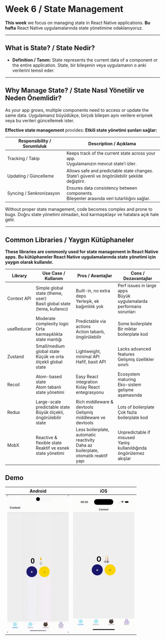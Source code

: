# Week 6 / State Management

**This week** we focus on managing state in React Native applications.
**Bu hafta** React Native uygulamalarında state yönetimine odaklanıyoruz.

---

## What is State? / State Nedir?

- **Definition / Tanım:** State represents the current data of a component or the entire application.
  State, bir bileşenin veya uygulamanın o anki verilerini temsil eder.

---

## Why Manage State? / State Nasıl Yönetilir ve Neden Önemlidir?

As your app grows, multiple components need to access or update the same data.
Uygulamanız büyüdükçe, birçok bileşen aynı verilere erişmek veya bu verileri güncellemek ister.

**Effective state management** provides:
**Etkili state yönetimi şunları sağlar:**

| Responsibility / Sorumluluk | Description / Açıklama                                                                              |
| --------------------------- | --------------------------------------------------------------------------------------------------- |
| Tracking / Takip            | Keeps track of the current state across your app.<br/>Uygulamanızın mevcut state’i izler.           |
| Updating / Güncelleme       | Allows safe and predictable state changes.<br/>State’i güvenli ve öngörülebilir şekilde değiştirir. |
| Syncing / Senkronizasyon    | Ensures data consistency between components.<br/>Bileşenler arasında veri tutarlılığını sağlar.     |

Without proper state management, code becomes complex and prone to bugs.
Doğru state yönetimi olmadan, kod karmaşıklaşır ve hatalara açık hale gelir.

---

## Common Libraries / Yaygın Kütüphaneler

**These libraries are commonly used for state management in React Native apps.**
**Bu kütüphaneler React Native uygulamalarında state yönetimi için yaygın olarak kullanılır.**

| Library     | Use Case / Kullanım                                                        | Pros / Avantajlar                                                                     | Cons / Dezavantajlar                                                    |
| ----------- | -------------------------------------------------------------------------- | ------------------------------------------------------------------------------------- | ----------------------------------------------------------------------- |
| Context API | Simple global state (theme, user)<br/>Basit global state (tema, kullanıcı) | Built-in, no extra deps<br/>Yerleşik, ek bağımlılık yok                               | Perf issues in large apps<br/>Büyük uygulamalarda performans sorunları  |
| useReducer  | Moderate complexity logic<br/>Orta karmaşıklıkta state mantığı             | Predictable via actions<br/>Action tabanlı, öngörülebilir                             | Some boilerplate<br/>Bir miktar boilerplate kod                         |
| Zustand     | Small/medium global state<br/>Küçük ve orta ölçekli global state           | Lightweight, minimal API<br/>Hafif, basit API                                         | Lacks advanced features<br/>Gelişmiş özellikler sınırlı                 |
| Recoil      | Atom-based state<br/>Atom tabanlı state yönetimi                           | Easy React integration<br/>Kolay React entegrasyonu                                   | Ecosystem maturing<br/>Eko-sistem gelişme aşamasında                    |
| Redux       | Large-scale predictable state<br/>Büyük ölçekli, öngörülebilir state       | Rich middleware & devtools<br/>Gelişmiş middleware ve devtools                        | Lots of boilerplate<br/>Çok fazla boilerplate kod                       |
| MobX        | Reactive & flexible state<br/>Reaktif ve esnek state yönetimi              | Less boilerplate, automatic reactivity<br/>Daha az boilerplate, otomatik reaktif yapı | Unpredictable if misused<br/>Yanlış kullanıldığında öngörülemez akışlar |

## Demo

| Android                                                              | iOS                                                              |
| -------------------------------------------------------------------- | ---------------------------------------------------------------- |
| <img src="./assets/states_and.gif" alt="Android Demo" width="200" /> | <img src="./assets/states_ios.gif" alt="iOS Demo" width="200" /> |
